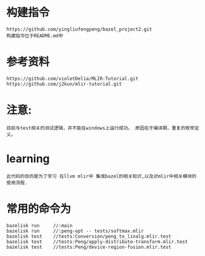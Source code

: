 
# 构建指令
    https://github.com/yingliufengpeng/bazel_project2.git
    构建指令位于README.md中

# 参考资料
    https://github.com/violetDelia/MLIR-Tutorial.git
    https://github.com/j2kun/mlir-tutorial.git

# 注意:  
    目前与test相关的测试逻辑，并不能在windows上运行成功。 原因在于编译期，重复的枚举定义。
# learning
    此代码的目的是为了学习 在llvm mlir中 集成bazel的相关知识,以及对mlir中相关模块的使用流程. 

# 常用的命令为
    bazelisk run     //:main
    bazelisk run     //:peng-opt -- tests/softmax.mlir
    bazelisk test    //tests:Conversion/peng_to_linalg.mlir.test
    bazelisk test    //tests:Peng/apply-distribute-transform.mlir.test
    bazelisk test    //tests:Peng/device-region-fusion.mlir.test
